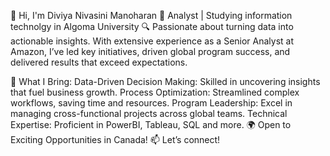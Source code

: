 👋 Hi, I'm Diviya Nivasini Manoharan
🚀 Analyst | Studying information technolgy in Algoma University 
🔍 Passionate about turning data into actionable insights. With extensive experience as a Senior Analyst at Amazon, I’ve led key initiatives, driven global program success, and delivered results that exceed expectations.

💼 What I Bring:
Data-Driven Decision Making: Skilled in uncovering insights that fuel business growth.
Process Optimization: Streamlined complex workflows, saving time and resources.
Program Leadership: Excel in managing cross-functional projects across global teams.
Technical Expertise: Proficient in PowerBI, Tableau, SQL and more.
🌍 Open to Exciting Opportunities in Canada!
📫 Let’s connect!

<!---
DiviyaNivasini/DiviyaNivasini is a ✨ special ✨ repository because its `README.md` (this file) appears on your GitHub profile.
You can click the Preview link to take a look at your changes.
--->
